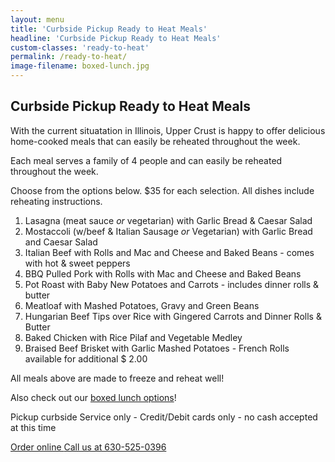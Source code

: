 ```yaml
---
layout: menu
title: 'Curbside Pickup Ready to Heat Meals'
headline: 'Curbside Pickup Ready to Heat Meals'
custom-classes: 'ready-to-heat'
permalink: /ready-to-heat/
image-filename: boxed-lunch.jpg
---
```


## Curbside Pickup Ready to Heat Meals

With the current situatation in Illinois, Upper Crust is happy to offer
delicious home-cooked meals that can easily be reheated throughout the week.

Each meal serves a family of 4 people and can easily be reheated throughout the
week.

Choose from the options below. \$35 for each selection. All dishes include
reheating instructions.

1. Lasagna (meat sauce _or_ vegetarian) with Garlic Bread & Caesar Salad
2. Mostaccoli (w/beef & Italian Sausage _or_ Vegetarian) with Garlic Bread and
   Caesar Salad
3. Italian Beef with Rolls and Mac and Cheese and Baked Beans - comes with hot &
   sweet peppers
4. BBQ Pulled Pork with Rolls with Mac and Cheese and Baked Beans
5. Pot Roast with Baby New Potatoes and Carrots - includes dinner rolls & butter
6. Meatloaf with Mashed Potatoes, Gravy and Green Beans
7. Hungarian Beef Tips over Rice with Gingered Carrots and Dinner Rolls & Butter
8. Baked Chicken with Rice Pilaf and Vegetable Medley
9. Braised Beef Brisket with Garlic Mashed Potatoes - French Rolls available for
   additional \$ 2.00

All meals above are made to freeze and reheat well!

Also check out our [boxed lunch options](/menus/boxed-lunches/)!

Pickup curbside Service only - Credit/Debit cards only - no cash accepted at
this time

<div class="buttonContainer">
  <a
    class="button"
    href="https://uppercrustcatering.wufoo.com/forms/z1ulr3tr1kev45s/"
  >
    Order online
  </a>
  <a class="button" href="tel:16305250396">Call us at 630-525-0396</a>
</div>
